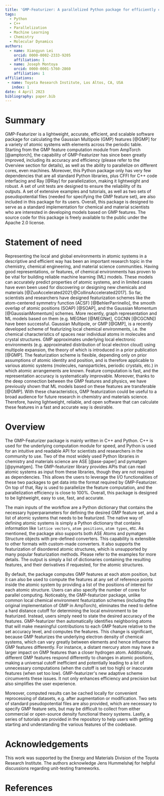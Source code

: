 ```yaml
---
title: 'GMP-Featurizer: A parallelized Python package for efficiently computing the Gaussian Multipole features of atomic systems'
tags:
  - Python
  - C++
  - Parallelization
  - Machine Learning
  - Chemistry
  - Molecular Dynamics
authors:
  - name: Xiangyun Lei
    orcid: 0000-0002-2333-9205
    affiliation: 1
  - name: Joseph Montoya
    orcid: 0000-0001-5760-2860
    affiliation: 1
affiliations:
 - name: Toyota Research Institute, Los Altos, CA, USA
   index: 1
date: 4 April 2023
bibliography: paper.bib
---
```


# Summary

GMP-Featurizer is a lightweight, accurate, efficient, and scalable software package for calculating the Gaussian Multipole (GMP) features [@GMP] for a variety of atomic systems with elements across the periodic table. Starting from the GMP feature computation module from AmpTorch [@amptorch], the capability of GMP-Featurizer has since been greatly improved, including its accuracy and efficiency (please refer to the Overview section for details), as well as the ability to parallelize on different cores, even machines. Moreover, this Python package only has very few dependencies that are all standard Python libraries, plus CFFI for C++ code interfacing and Ray [@Ray] for parallelization,  making it lightweight and robust. A set of unit tests are designed to ensure the reliability of its outputs. A set of extensive examples and tutorials, as well as two sets of pseudopotential files (needed for specifying the GMP feature set), are also included in this package for its users. Overall, this package is designed to serve as a standard implementation for chemical and material scientists who are interested in developing models based on GMP features. The source code for this package is freely available to the public under the Apache 2.0 license.

# Statement of need

Representing the local and global environments in atomic systems in a descriptive and efficient way has been an important research topic in the chemistry, chemical engineering, and material science communities. Having good representations, or features, of chemical environments has proven to be vital for building reliable machine learning (ML) models. These models can accurately predict properties of atomic systems, and in limited cases have even been used for discovering or designing new chemicals and materials [@ZuoAccelerated2021;@CollinsAccelerated2017]. So far, scientists and researchers have designed featurization schemes like the atom-centered symmetry function (ACSF) [@BehlerParrinello], the smooth overlap of atomic positions (SOAP) [@SOAP], and the Gaussian Momentum [@GaussianMomentum] schemes. More recently, graph representation and ML models based on them (e.g. MEGNet [@MEGNet], CGCNN [@CGCNN]) have been successful. Gaussian Multipole, or GMP [@GMP], is a recently developed scheme of featurizing local chemical environments, i.e. the chemical characteristics of spaces near individual atoms in molecules and crystal structures. GMP approximates underlying local electronic environments (e.g. approximated distribution of local electron cloud) using multipole expansion, the theory of which is introduced in a prior publication [@GMP]. The featurization scheme is flexible, depending only on prior assumptions of atomic identity and position, and is therefore applicable to various atomic systems (molecules, nanoparticles, periodic crystals, etc.) in which atomic arrangements are known. Feature computation is fast, and the representation accuracy is systematically improvable. Moreover, thanks to the deep connection between the GMP features and physics, we have previously shown that ML models based on these features are transferable [@GMP]. With these characteristics, GMP featurization could be useful to a broad audience for future research in chemistry and materials science. Therefore, having lightweight, reliable, and open software that can calculate these features in a fast and accurate way is desirable.

# Overview

The GMP-Featurizer package is mainly written in C++ and Python. C++ is used for the underlying computation module for speed, and Python is used for an intuitive and readable API for scientists and researchers in the community to use. Two of the most widely used Python libraries in chemistry and materials science are ASE [@ase-paper] and pymatgen [@pymatgen]. The GMP-featurizer library provides APIs that can read atomic systems as input from these libraries, though they are not required as dependencies. This allows the users to leverage the I/O functionalities of these two packages to get data into the format required by GMP-Featurizer. On top of that, Ray is used to parallelize the feature computation, and the parallelization efficiency is close to 100\%.  Overall, this package is designed to be lightweight, easy to use, fast, and accurate.

The main inputs of the workflow are a Python dictionary that contains the necessary hyperparameters for defining the desired GMP feature set, and a list of atomic systems that needs to be featurized. The native way of defining atomic systems is simply a Python dictionary that contains information like `lattice vectors`, `atom positions`, `atom types`, etc. As mentioned, the package also supports both ASE Atoms and pymatgen Structure objects with pre-defined converters. This capability is extensible to other formats with custom-made converters. It also supports the featurization of disordered atomic structures, which is unsupported by many popular featurization methods. Please refer to the examples for more details. The output is simply a list of dictionaries containing the resulting features, and their derivatives if requested, for the atomic structures.

By default, the package computes GMP features at each atom position, but it can also be used to compute the features at any set of reference points inside the atomic system by providing a list of the positions of interest for each atomic structure. Users can also specify the number of cores for parallel computing. Noticeably, the GMP-featurizer package, unlike common local chemical environment featurization schemes (including the original implementation of GMP in AmpTorch), eliminates the need to define a hard distance cutoff for determining the local environment to be featurized. Instead, users simply need to state the desired accuracy of the features. GMP-featurizer then automatically identifies neighboring atoms that will make meaningful contributions to each GMP feature relative to the set accuracy level, and computes the features. This change is significant, because GMP featurizes the underlying electron density of chemical systems, which can vary greatly between elements and hence influence the GMP features differently. For instance, a distant mercury atom may have a larger impact on GMP features than a closer hydrogen atom. Additionally, different GMP features respond differently to changes in atomic positions, making a universal cutoff inefficient and potentially leading to a lot of unnecessary computations (when the cutoff is set too high) or inaccurate features (when set too low). GMP-featurizer's new adaptive scheme circumvents these issues. It not only enhances efficiency and precision but also simplifies the user experience.

Moreover, computed results can be cached locally for convenient reprocessing of datasets, e.g. after augmentation or modification. Two sets of standard pseudopotential files are also provided, which are necessary to specify GMP feature sets, but may be difficult to collect from either commercial or open-source density functional theory systems. Lastly, a series of tutorials are provided in the repository to help users with getting starting and understanding the various features of the codebase.


# Acknowledgements

This work was supported by the Energy and Materials Division of the Toyota Research Institute. The authors acknowledge Jens Hummelshøj for helpful discussions regarding unit-testing frameworks.

# References
